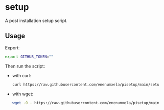 # setup

A post installation setup script.

## Usage

Export:

```bash
export GITHUB_TOKEN=""
```

Then run the script:

* with curl:

	```bash
	curl https://raw.githubusercontent.com/enenumxela/pisetup/main/setup | bash
	```

* with wget:

	```bash
	wget -O - https://raw.githubusercontent.com/enenumxela/pisetup/main/setup | bash
	```
